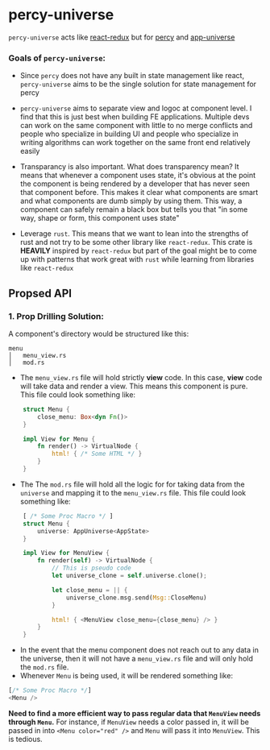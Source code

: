 # percy-universe

`percy-universe` acts like [react-redux](https://github.com/reduxjs/react-redux) but for [percy](https://github.com/chinedufn/percy) and [app-universe](https://github.com/AkinAguda/app-universe)

### Goals of `percy-universe`:

- Since `percy` does not have any built in state management like react, `percy-universe` aims to be the single solution for state management for percy

- `percy-universe` aims to separate view and logoc at component level. I find that this is just best when building FE applications. Multiple devs can work on the same component with little to no merge conflicts and people who specialize in building UI and people who specialize in writing algorithms can work together on the same front end relatively easily

- Transparancy is also important. What does transparency mean? It means that whenever a component uses state, it's obvious at the point the component is being rendered by a developer that has never seen that component before. This makes it clear what components are smart and what components are dumb simply by using them. This way, a component can safely remain a black box but tells you that "in some way, shape or form, this component uses state"

- Leverage `rust`. This means that we want to lean into the strengths of rust and not try to be some other library like `react-redux`. This crate is **HEAVILY** inspired by `react-redux` but part of the goal might be to come up with patterns that work great with `rust` while learning from libraries like `react-redux`

## Propsed API

### 1. Prop Drilling Solution:

A component's directory would be structured like this:

```
menu
│   menu_view.rs
│   mod.rs
```

- The `menu_view.rs` file will hold strictly **view** code. In this case, **view** code will take data and render a view. This means this component is pure. This file could look something like:

```rust
    struct Menu {
        close_menu: Box<dyn Fn()>
    }

    impl View for Menu {
        fn render() -> VirtualNode {
            html! { /* Some HTML */ }
        }
    }
```

- The The `mod.rs` file will hold all the logic for for taking data from the `universe` and mapping it to the `menu_view.rs` file. This file could look something like:

```rust
    [ /* Some Proc Macro */ ]
    struct Menu {
        universe: AppUniverse<AppState>
    }

    impl View for MenuView {
        fn render(self) -> VirtualNode {
            // This is pseudo code
            let universe_clone = self.universe.clone();

            let close_menu = || {
                universe_clone.msg.send(Msg::CloseMenu)
            }

            html! { <MenuView close_menu={close_menu} /> }
        }
    }
```

- In the event that the menu component does not reach out to any data in the universe, then it will not have a `menu_view.rs` file and will only hold the `mod.rs` file.
- Whenever `Menu` is being used, it will be rendered something like:

```rust
[/* Some Proc Macro */]
<Menu />
```

**Need to find a more efficient way to pass regular data that `MenuView` needs through `Menu`.**
For instance, if `MenuView` needs a color passed in, it will be passed in into `<Menu color="red" />` and `Menu` will pass it into `MenuView`. This is tedious.
